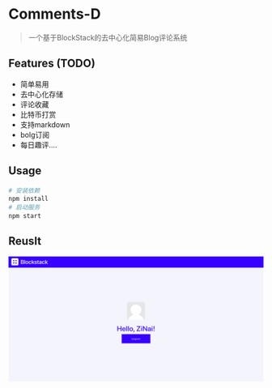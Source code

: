 # Comments-D

> 一个基于BlockStack的去中心化简易Blog评论系统


## Features (TODO)

- 简单易用
- 去中心化存储
- 评论收藏
- 比特币打赏
- 支持markdown
- bolg订阅
- 每日趣评....

## Usage

```bash
# 安装依赖
npm install
# 启动服务
npm start
```
## Reuslt

![](resources/a.png)
